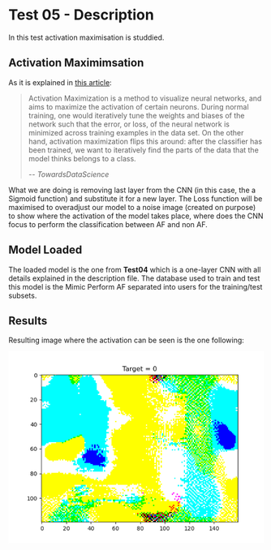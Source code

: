 # Test 05 - Description

In this test activation maximisation is studdied. 

## Activation Maximimsation
As it is explained in [this article](https://towardsdatascience.com/every-ml-engineer-needs-to-know-neural-network-interpretability-afea2ac0824e):

> Activation Maximization is a method to visualize neural networks, and aims to maximize the activation of certain neurons. During normal training, one would iteratively tune the weights and biases of the network such that the error, or loss, of the neural network is minimized across training examples in the data set. On the other hand, activation maximization flips this around: after the classifier has been trained, we want to iteratively find the parts of the data that the model thinks belongs to a class.
>
> -- <cite>TowardsDataScience</cite>

What we are doing is removing last layer from the CNN (in this case, the a Sigmoid function) and substitute it for a new layer. The Loss function will be maximised to overadjust our model to a noise image (created on purpose) to show where the activation of the model takes place, where does the CNN focus to perform the classification between AF and non AF.

## Model Loaded
The loaded model is the one from __Test04__ which is a one-layer CNN with all details explained in the description file. 
The database used to train and test this model is the Mimic Perform AF separated into users for the training/test subsets.

## Results

Resulting image where the activation can be seen is the one following:

![alt text](https://github.com/cfusterbarcelo/PPM/blob/main/MimicPerformAF_output/Test05/act-max.png)
